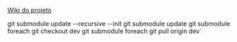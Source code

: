 [Wiki do projeto](https://github.com/AGES-PUCRS/mase/wiki)

git submodule update --recursive --init
git submodule update 
git submodule foreach git checkout dev 
git submodule foreach git pull origin dev` 
